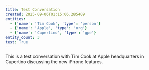```yaml
---
title: Test Conversation
created: 2025-09-06T01:15:06.285409
entities:
  - {'name': 'Tim Cook', 'type': 'person'}
  - {'name': 'Apple', 'type': 'org'}
  - {'name': 'Cupertino', 'type': 'gpe'}
entity_count: 3
test: True
---
```


This is a test conversation with Tim Cook at Apple headquarters in Cupertino discussing the new iPhone features.